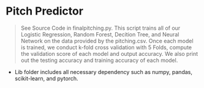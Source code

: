 # Pitch Predictor

> See Source Code in finalpitching.py. This script trains all of our Logistic Regression, Random Forest, Decition Tree, and Neural Network on the data provided by the pitching.csv. Once each model is trained, we conduct k-fold cross validation with 5 Folds, compute the validation score of each model and output accuracy. We also print out the testing accuracy and training accuracy of each model.

- Lib folder includes all necessary dependency such as numpy, pandas, scikit-learn, and pytorch.
